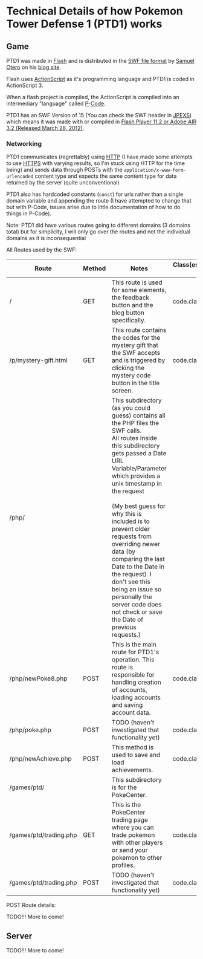 # Technical Details of how Pokemon Tower Defense 1 (PTD1) works
## Game
PTD1 was made in [Flash](https://en.wikipedia.org/wiki/Adobe_Flash) and is distributed in the [SWF file format](https://en.wikipedia.org/wiki/SWF) by [Samuel Otero](https://twitter.com/sam_snd_games) on his [blog site](https://samdangames.blogspot.com/p/play-ptd_16.html).

Flash uses [ActionScript](https://en.wikipedia.org/wiki/ActionScript) as it's programming language and PTD1 is coded in ActionScript 3.

When a flash project is compiled, the ActionScript is compiled into an intermediary "language" called [P-Code](https://en.wikipedia.org/wiki/Bytecode).

PTD1 has an SWF Version of 15 (You can check the SWF header in [JPEXS](https://github.com/jindrapetrik/jpexs-decompiler)) which means it was made with or compiled in [Flash Player 11.2 or Adobe AIR 3.2 (Released March 28, 2012)](https://web.archive.org/web/20210422185128/https://www.adobe.com/devnet/articles/flashplayer-air-feature-list.html).

### Networking
PTD1 communicates (regrettably) using [HTTP](https://en.wikipedia.org/wiki/Hypertext_Transfer_Protocol) (I have made some attempts to use [HTTPS](https://en.wikipedia.org/wiki/HTTPS) with varying results, so I'm stuck using HTTP for the time being) and sends data through POSTs with the `application/x-www-form-urlencoded` content type and expects the same content type for data returned by the server (quite unconventional)

PTD1 also has hardcoded constants (`const`) for urls rather than a single domain variable and appending the route (I have attempted to change that but with P-Code, issues arise due to little documentation of how to do things in P-Code).

Note: PTD1 did have various routes going to different domains (3 domains total) but for simplicity, I will only go over the routes and not the individual domains as it is inconsequential

All Routes used by the SWF:

| Route                  | Method | Notes                                                                                                                                                                                                                                                                                                                                                                                                                                                                                                    | Class(es) Referencing Route in SWF |
|------------------------|--------|----------------------------------------------------------------------------------------------------------------------------------------------------------------------------------------------------------------------------------------------------------------------------------------------------------------------------------------------------------------------------------------------------------------------------------------------------------------------------------------------------------|------------------------------------|
| /                      | GET    | This route is used for some elements, the feedback button and the blog button specifically.                                                                                                                                                                                                                                                                                                                                                                                                              | code.class_876                     |
| /p/mystery-gift.html   | GET    | This route contains the codes for the mystery gift that the SWF accepts and is triggered by clicking the mystery code button in the title screen.                                                                                                                                                                                                                                                                                                                                                        | code.class_876,code.class_898      |
| /php/                  |        | This subdirectory (as you could guess) contains all the PHP files the SWF calls.<br/>All routes inside this subdirectory gets passed a Date URL Variable/Parameter which provides a unix timestamp in the request<br/><br/>(My best guess for why this is included is to prevent older requests from overriding newer data (by comparing the last Date to the Date in the request). I don't see this being an issue so personally the server code does not check or save the Date of previous requests.) |                                    |
| /php/newPoke8.php      | POST   | This is the main route for PTD1's operation. This route is responsible for handling creation of accounts, loading accounts and saving account data.                                                                                                                                                                                                                                                                                                                                                      | code.class_890                     |
| /php/poke.php          | POST   | TODO (haven't investigated that functionality yet)                                                                                                                                                                                                                                                                                                                                                                                                                                                       | code.class_898                     |
| /php/newAchieve.php    | POST   | This method is used to save and load achievements.                                                                                                                                                                                                                                                                                                                                                                                                                                                       | code.class_894                     |
| /games/ptd/            |        | This subdirectory is for the PokeCenter.                                                                                                                                                                                                                                                                                                                                                                                                                                                                 |                                    |
| /games/ptd/trading.php | GET    | This is the PokeCenter trading page where you can trade pokemon with other players or send your pokemon to other profiles.                                                                                                                                                                                                                                                                                                                                                                               | code.class_896,code.class_901      |
| /games/ptd/trading.php | POST   | TODO (haven't investigated that functionality yet)                                                                                                                                                                                                                                                                                                                                                                                                                                                       | code.class_901                     |

POST Route details:

TODO!!! More to come!

## Server

TODO!!! More to come!
